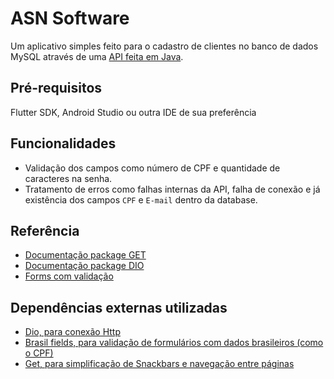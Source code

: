 # ASN Software
Um aplicativo simples feito para o cadastro de clientes no banco de dados MySQL através de uma [API feita em Java](https://github.com/ImPabl0/API-Java).

## Pré-requisitos
 Flutter SDK, Android Studio ou outra IDE de sua preferência

## Funcionalidades

 - Validação dos campos como número de CPF e quantidade de caracteres na senha.
 - Tratamento de erros como falhas internas da API, falha de conexão e já existência dos campos ``CPF`` e ``E-mail`` dentro da database.
  
## Referência

 - [Documentação package GET](https://pub.dev/documentation/get/latest/)
 - [Documentação package DIO](https://pub.dev/documentation/dio/latest/)
 - [Forms com validação](https://docs.flutter.dev/cookbook/forms/validation)

## Dependências externas utilizadas

 - [Dio, para conexão Http](https://pub.dev/packages/dio)
 - [Brasil fields, para validação de formulários com dados brasileiros (como o CPF)](https://pub.dev/packages/brasil_fields)
 - [Get, para simplificação de Snackbars e navegação entre páginas](https://pub.dev/packages/get)